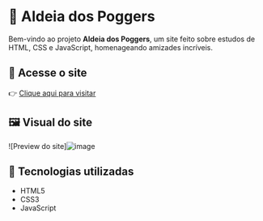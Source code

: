 # 🌟 Aldeia dos Poggers

Bem-vindo ao projeto **Aldeia dos Poggers**, um site feito sobre estudos de HTML, CSS e JavaScript, homenageando amizades incríveis.

## 🔗 Acesse o site

👉 [Clique aqui para visitar](https://luan0coelho.github.io/aldeia/)

## 🖼️ Visual do site

![Preview do site]![image](https://github.com/user-attachments/assets/de345270-de85-4bf8-a092-fbd8b5058dba)


## 🚀 Tecnologias utilizadas

- HTML5
- CSS3
- JavaScript
